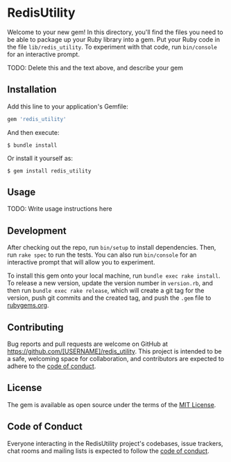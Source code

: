 # RedisUtility

Welcome to your new gem! In this directory, you'll find the files you need to be able to package up your Ruby library into a gem. Put your Ruby code in the file `lib/redis_utility`. To experiment with that code, run `bin/console` for an interactive prompt.

TODO: Delete this and the text above, and describe your gem

## Installation

Add this line to your application's Gemfile:

```ruby
gem 'redis_utility'
```

And then execute:

    $ bundle install

Or install it yourself as:

    $ gem install redis_utility

## Usage

TODO: Write usage instructions here

## Development

After checking out the repo, run `bin/setup` to install dependencies. Then, run `rake spec` to run the tests. You can also run `bin/console` for an interactive prompt that will allow you to experiment.

To install this gem onto your local machine, run `bundle exec rake install`. To release a new version, update the version number in `version.rb`, and then run `bundle exec rake release`, which will create a git tag for the version, push git commits and the created tag, and push the `.gem` file to [rubygems.org](https://rubygems.org).

## Contributing

Bug reports and pull requests are welcome on GitHub at https://github.com/[USERNAME]/redis_utility. This project is intended to be a safe, welcoming space for collaboration, and contributors are expected to adhere to the [code of conduct](https://github.com/[USERNAME]/redis_utility/blob/master/CODE_OF_CONDUCT.md).

## License

The gem is available as open source under the terms of the [MIT License](https://opensource.org/licenses/MIT).

## Code of Conduct

Everyone interacting in the RedisUtility project's codebases, issue trackers, chat rooms and mailing lists is expected to follow the [code of conduct](https://github.com/[USERNAME]/redis_utility/blob/master/CODE_OF_CONDUCT.md).
